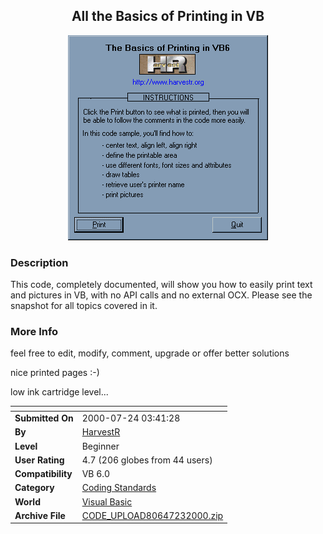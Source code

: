 ﻿<div align="center">

## All the Basics of Printing in VB

<img src="PIC2000723224298394.gif">
</div>

### Description

This code, completely documented, will show you how to easily print text and pictures in VB, with no API calls and no external OCX. Please see the snapshot for all topics covered in it.
 
### More Info
 
feel free to edit, modify, comment, upgrade or offer better solutions

nice printed pages :-)

low ink cartridge level...


<span>             |<span>
---                |---
**Submitted On**   |2000-07-24 03:41:28
**By**             |[HarvestR](https://github.com/Planet-Source-Code/PSCIndex/blob/master/ByAuthor/harvestr.md)
**Level**          |Beginner
**User Rating**    |4.7 (206 globes from 44 users)
**Compatibility**  |VB 6\.0
**Category**       |[Coding Standards](https://github.com/Planet-Source-Code/PSCIndex/blob/master/ByCategory/coding-standards__1-43.md)
**World**          |[Visual Basic](https://github.com/Planet-Source-Code/PSCIndex/blob/master/ByWorld/visual-basic.md)
**Archive File**   |[CODE\_UPLOAD80647232000\.zip](https://github.com/Planet-Source-Code/harvestr-all-the-basics-of-printing-in-vb__1-9992/archive/master.zip)








